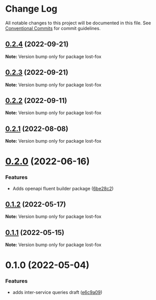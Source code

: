 # Change Log

All notable changes to this project will be documented in this file.
See [Conventional Commits](https://conventionalcommits.org) for commit guidelines.

## [0.2.4](https://github.com/avanzu/node-packages/compare/lost-fox@0.2.2...lost-fox@0.2.4) (2022-09-21)

**Note:** Version bump only for package lost-fox





## [0.2.3](https://github.com/avanzu/node-packages/compare/lost-fox@0.2.2...lost-fox@0.2.3) (2022-09-21)

**Note:** Version bump only for package lost-fox





## [0.2.2](https://github.com/avanzu/node-packages/compare/lost-fox@0.2.1...lost-fox@0.2.2) (2022-09-11)

**Note:** Version bump only for package lost-fox





## [0.2.1](https://github.com/avanzu/node-packages/compare/lost-fox@0.2.0...lost-fox@0.2.1) (2022-08-08)

**Note:** Version bump only for package lost-fox





# [0.2.0](https://github.com/avanzu/node-packages/compare/lost-fox@0.1.2...lost-fox@0.2.0) (2022-06-16)


### Features

* Adds openapi fluent builder package ([6be28c2](https://github.com/avanzu/node-packages/commit/6be28c26c5dc471130df72d7a381ba3960adbb15))





## [0.1.2](https://github.com/avanzu/node-packages/compare/lost-fox@0.1.1...lost-fox@0.1.2) (2022-05-17)

**Note:** Version bump only for package lost-fox





## [0.1.1](https://github.com/avanzu/node-packages/compare/lost-fox@0.1.0...lost-fox@0.1.1) (2022-05-15)

**Note:** Version bump only for package lost-fox





# 0.1.0 (2022-05-04)


### Features

* adds inter-service queries draft ([e6c9a09](https://github.com/avanzu/node-packages/commit/e6c9a09ce3d0c18f3248f4d0a6167223397b499b))
